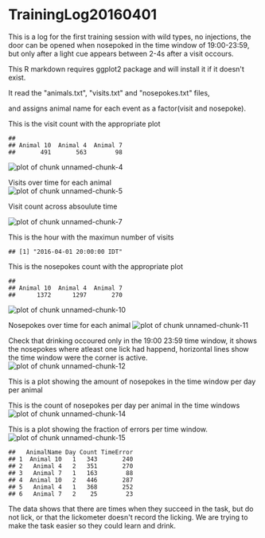 TrainingLog20160401
=======================

This is a log for the first training session with wild types, no injections, the door can be opened when nosepoked in the time window of 19:00-23:59, but only after a light cue appears between 2-4s after a visit occours.

This R markdown requires ggplot2 package and will install it if it doesn't exist.  


It read the "animals.txt", "visits.txt" and "nosepokes.txt" files,    

and assigns animal name for each event as a factor(visit and nosepoke).  



This is the visit count with the appropriate plot  

```
## 
## Animal 10  Animal 4  Animal 7 
##       491       563        98
```

![plot of chunk unnamed-chunk-4](figure/unnamed-chunk-4-1.png)

Visits over time for each animal   
![plot of chunk unnamed-chunk-5](figure/unnamed-chunk-5-1.png)

Visit count across absoulute time  


![plot of chunk unnamed-chunk-7](figure/unnamed-chunk-7-1.png)



This is the hour with the maximun number of visits  

```
## [1] "2016-04-01 20:00:00 IDT"
```


This is the nosepokes count with the appropriate plot 

```
## 
## Animal 10  Animal 4  Animal 7 
##      1372      1297       270
```

![plot of chunk unnamed-chunk-10](figure/unnamed-chunk-10-1.png)


Nosepokes over time for each animal
![plot of chunk unnamed-chunk-11](figure/unnamed-chunk-11-1.png)

Check that drinking occoured only in the 19:00 23:59 time window, it shows the nosepokes where atleast one lick had happend, horizontal lines show the time window were the corner is active.
![plot of chunk unnamed-chunk-12](figure/unnamed-chunk-12-1.png)


This is a plot showing the amount of nosepokes in the time window per day per animal  


This is the count of nosepokes per day per animal in the time windows
![plot of chunk unnamed-chunk-14](figure/unnamed-chunk-14-1.png)

This is a plot showing the fraction of errors per time window.
![plot of chunk unnamed-chunk-15](figure/unnamed-chunk-15-1.png)

```
##   AnimalName Day Count TimeError
## 1  Animal 10   1   343       240
## 2   Animal 4   2   351       270
## 3   Animal 7   1   163        88
## 4  Animal 10   2   446       287
## 5   Animal 4   1   368       252
## 6   Animal 7   2    25        23
```
The data shows that there are times when they succeed in the task, but do not lick, or that the lickometer doesn't record the licking. We are trying to make the task easier so they could learn and drink.  
